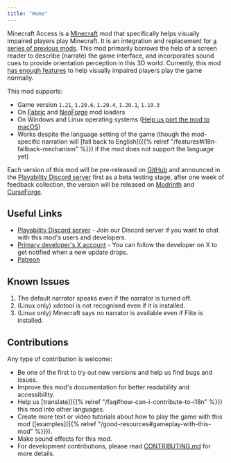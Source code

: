 ```yaml
---
title: "Home"
---
```


Minecraft Access is a [Minecraft](https://www.minecraft.net) mod that specifically helps visually impaired players play Minecraft.
It is an integration and replacement for [a series of previous mods](https://github.com/accessible-minecraft).
This mod primarily borrows the help of a screen reader to describe (narrate) the game interface, and incorporates sound cues to provide orientation perception in this 3D world.
Currently, this mod [has enough features](docs/faq.md#is-the-mod-enough-to-play-the-game-normally) to help visually impaired players play the game normally.

This mod supports:

* Game version `1.21`, `1.20.6`, `1.20.4`, `1.20.1`, `1.19.3`
* On [Fabric](https://fabricmc.net/use/installer/) and [NeoForge](https://neoforged.net) mod loaders
* On Windows and Linux operating systems ([Help us port the mod to macOS](https://github.com/minecraft-access/minecraft-access/issues/22))
* Works despite the language setting of the game (though the mod-specific narration will [fall back to English]({{% relref "/features#i18n-fallback-mechanism" %}}) if the mod does not support the language yet)

Each version of this mod will be pre-released on [GitHub](https://github.com/minecraft-access/minecraft-access/releases) and announced in the [Playability Discord server](https://discord.gg/yQjjsDqWQX) first as a beta testing stage, after one week of feedback collection, the version will be released on [Modrinth](https://modrinth.com/mod/minecraft-access/versions) and [CurseForge](https://legacy.curseforge.com/minecraft/mc-mods/blind-accessibility/files).

## Useful Links

* [Playability Discord server](https://discord.gg/yQjjsDqWQX) - Join our Discord server if you want to chat with this mod's users and developers.
* [Primary developer's X account](https://x.com/shoaib_mk0) - You can follow the developer on X to get notified when a new update drops.
* [Patreon](https://www.patreon.com/shoaibkhan)

## Known Issues

1. The default narrator speaks even if the narrator is turned off.
2. (Linux only) xdotool is not recognised even if it is installed.
3. (Linux only) Minecraft says no narrator is available even if Flite is installed.

## Contributions

Any type of contribution is welcome:

* Be one of the first to try out new versions and help us find bugs and issues.
* Improve this mod's documentation for better readability and accessibility.
* Help us [translate]({{% relref "/faq#how-can-i-contribute-to-i18n" %}}) this mod into other languages.
* Create more text or video tutorials about how to play the game with this mod ([examples]({{% relref "/good-resources#gameplay-with-this-mod" %}})).
* Make sound effects for this mod.
* For development contributions, please read [CONTRIBUTING.md](https://github.com/minecraft-access/minecraft-access/blob/1.21/CONTRIBUTING.md) for more details.
